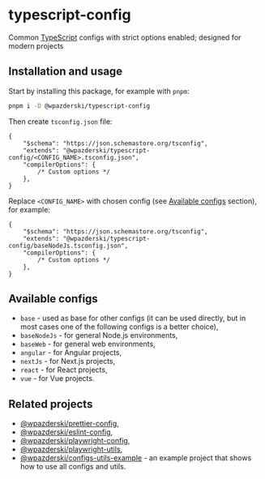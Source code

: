 # typescript-config

Common [TypeScript](https://www.typescriptlang.org/) configs with strict options enabled; designed for modern projects

## Installation and usage

Start by installing this package, for example with `pnpm`:

```sh
pnpm i -D @wpazderski/typescript-config
```

Then create `tsconfig.json` file:

```jsonc
{
    "$schema": "https://json.schemastore.org/tsconfig",
    "extends": "@wpazderski/typescript-config/<CONFIG_NAME>.tsconfig.json",
    "compilerOptions": {
        /* Custom options */
    },
}
```

Replace `<CONFIG_NAME>` with chosen config (see [Available configs](#available-configs) section), for example:

```jsonc
{
    "$schema": "https://json.schemastore.org/tsconfig",
    "extends": "@wpazderski/typescript-config/baseNodeJs.tsconfig.json",
    "compilerOptions": {
        /* Custom options */
    },
}
```

## Available configs

- `base` - used as base for other configs (it can be used directly, but in most cases one of the following configs is a better choice),
- `baseNodeJs` - for general Node.js environments,
- `baseWeb` - for general web environments,
- `angular` - for Angular projects,
- `nextJs` - for Next.js projects,
- `react` - for React projects,
- `vue` - for Vue projects.

## Related projects

- [@wpazderski/prettier-config](https://github.com/wpazderski/prettier-config),
- [@wpazderski/eslint-config](https://github.com/wpazderski/eslint-config),
- [@wpazderski/playwright-config](https://github.com/wpazderski/playwright-config),
- [@wpazderski/playwright-utils](https://github.com/wpazderski/playwright-utils),
- [@wpazderski/configs-utils-example](https://github.com/wpazderski/configs-utils-example) - an example project that shows how to use all configs and utils.

